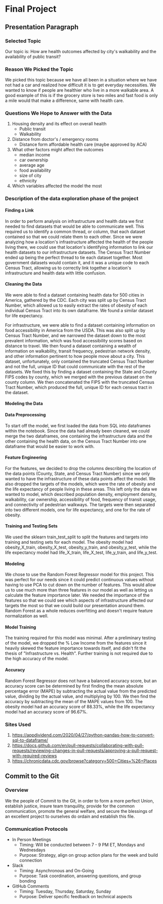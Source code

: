 # Final Project
## Presentation Paragraph
### Selected Topic
Our topic is:
How are health outcomes affected by city's walkability and the availability of public transit?
### Reason We Picked the Topic
We picked this topic because we have all been in a situation where we have not had a car and realized how difficult it is to get everyday necessities. We wanted to know if people are healthier who live in a more walkable area. A good example of this is if the grocery store is two miles and fast food is only a mile would that make a difference, same with health care.
### Questions We Hope to Answer with the Data
  1. Housing density and its effect on overall health
      - Public transit
      - Walkability 
  2. Distance from doctor's / emergency rooms
      - Distance form affordable health care (maybe approved by ACA)
  3. What other factors might affect the outcomes
      - median income
      - car ownership
      - average age
      - food availability
      - size of city
      - ethnicity
  4. Which variables affected the model the most
### Description of the data exploration phase of the project 
#### Finding a Link
In order to perform analysis on infrastructure and health data we first needed to find datasets that would be able to communicate well. This required us to identify a common thread, or column, that each dataset contained so that we could relate them to each other. Since we were analyzing how a location's infrastructure affected the health of the people living there, we could use that location's identifying information to link our health datasets to our infrastructure datasets. The Census Tract Number ended up being the perfect thread to tie each dataset together. Most government datasets would contain it, and it was a unique code to each Census Tract, allowing us to correctly link together a location's infrastructure and health data with little confusion.
#### Cleaning the Data
We were able to find a dataset containing health data for 500 cities in America, gathered by the CDC. Each city was split up by Census Tract Number, which allowed us to easily extract the rates of obesity of each individual Census Tract into its own dataframe. We found a similar dataset for life expectancy.

For infrastructure, we were able to find a dataset containing information on food accessibility in America from the USDA. This was also split up by Census Tract Number, and we narrowed the dataset down to the most prevalent information, which was food accessibility scores based on distance to travel. We then found a dataset containing a wealth of information on walkability, transit frequency, pedestrian network density, and other information pertinent to how people move about a city. This dataset, unfortunately, only contained the truncated Census Tract Number and not the full, unique ID that could communicate with the rest of the datasets. We fixed this by finding a dataset containing the State and County FIPS codes by county, which we merged with the previous dataset on the county column. We then concatenated the FIPS with the truncated Census Tract Number, which produced the full, unique ID for each census tract in the dataset.
#### Modeling the Data
#### Data Preprocessing
To start off the model, we first loaded the data from SQL into dataframes within the notebook. Since the data had already been cleaned, we could merge the two dataframes, one containing the infrastructure data and the other containing the health data, on the Census Tract Number into one dataframe that would be easier to work with.
#### Feature Engineering
For the features, we decided to drop the columns describing the location of the data points (County, State, and Census Tract Number) since we only wanted to have the infrastructure of these data points affect the model. We also dropped the targets of the models, which were the rate of obesity and the life expectancy of people living in these areas. This left only the data we wanted to model, which described population density, employment density, walkability, car ownership, accessibility of food, frequency of transit usage, and connectivity of pedestrian walkways. The targets were then separated into two different models, one for life expectancy, and one for the rate of obesity.
#### Training and Testing Sets
We used the sklearn train_test_split to split the features and targets into training and testing sets for each model. The obesity model had obesity_X_train, obesity_X_test, obesity_y_train, and obesity_y_test, while the life expectancy model had life_X_train, life_X_test, life_y_train, and life_y_test.
#### Modeling
We chose to use the Random Forest Regressor model for this project. This was perfect for our needs since it could predict continuous values without having to use PCA to cut down on the number of features. This would allow us to use much more than three features in our model as well as letting us calculate the feature importance later. We needed the importance of the features so that we could see which aspects of infrastructure affected our targets the most so that we could build our presentation around them. Random Forest as a whole reduces overfitting and doesn't require feature normalization as well.
#### Model Training
The training required for this model was minimal. After a preliminary testing of the model, we dropped the % Low Income from the features since it heavily skewed the feature importance towards itself, and didn't fit the thesis of "Infrastructure vs. Health". Further training is not required due to the high accuracy of the model.
#### Accuracy
Random Forest Regressor does not have a balanced accuracy score, but an accuracy score can be determined by first finding the mean absolute percentage error (MAPE) by subtracting the actual value from the predicted value, dividing by the actual value, and multiplying by 100. We then find the accuracy by subtracting the mean of the MAPE values from 100. The obesity model had an accuracy score of 88.33%, while the life expectancy model had an accuracy score of 96.67%.
### Sites Used
  1. https://appdividend.com/2020/04/27/python-pandas-how-to-convert-sql-to-dataframe/
  2. https://docs.github.com/en/pull-requests/collaborating-with-pull-requests/reviewing-changes-in-pull-requests/approving-a-pull-request-with-required-reviews
  3. https://chronicdata.cdc.gov/browse?category=500+Cities+%26+Places


## Commit to the Git
### Overview
We the people of Commit to the Git, in order to form a more perfect Union, establish justice, insure team tranquility, provide for the common communication, promote the general welfare, and secure the blessings of an excellent project to ourselves do ordain and establish this file.

### Communication Protocols
- In Person Meetings
  - Timing: Will be conducted between 7 - 9 PM ET, Mondays and Wednesdays
  - Purpose: Strategy, align on group action plans for the week and build connection
- Slack
  - Timing: Asynchronous and On-Going
  - Purpose: Task coordination, answering questions, and group bonding
- GitHub Comments
  - Timing: Tuesday, Thursday, Saturday, Sunday
  - Purpose: Deliver specific feedback on technical aspects
